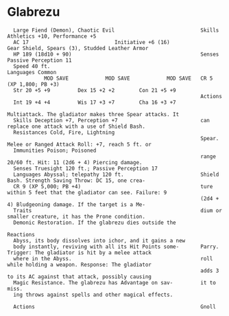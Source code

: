 # Glabrezu

      Large Fiend (Demon), Chaotic Evil                            Skills Athletics +10, Performance +5
      AC 17                            Initiative +6 (16)                Gear Shield, Spears (3), Studded Leather Armor
      HP 189 (18d10 + 90)                                          Senses Passive Perception 11
      Speed 40 ft.                                                 Languages Common
                MOD SAVE            MOD SAVE            MOD SAVE   CR 5 (XP 1,800; PB +3)
      Str 20 +5 +9         Dex 15 +2 +2        Con 21 +5 +9
                                                                   Actions
      Int 19 +4 +4         Wis 17 +3 +7        Cha 16 +3 +7
                                                                   Multiattack. The gladiator makes three Spear attacks. It
      Skills Deception +7, Perception +7                           can replace one attack with a use of Shield Bash.
      Resistances Cold, Fire, Lightning
                                                                   Spear. Melee or Ranged Attack Roll: +7, reach 5 ft. or
      Immunities Poison; Poisoned
                                                                   range 20/60 ft. Hit: 11 (2d6 + 4) Piercing damage.
      Senses Truesight 120 ft.; Passive Perception 17
      Languages Abyssal; telepathy 120 ft.                         Shield Bash. Strength Saving Throw: DC 15, one crea-
      CR 9 (XP 5,000; PB +4)                                       ture within 5 feet that the gladiator can see. Failure: 9
                                                                   (2d4 + 4) Bludgeoning damage. If the target is a Me-
      Traits                                                       dium or smaller creature, it has the Prone condition.
      Demonic Restoration. If the glabrezu dies outside the
                                                                   Reactions
      Abyss, its body dissolves into ichor, and it gains a new
      body instantly, reviving with all its Hit Points some-       Parry. Trigger: The gladiator is hit by a melee attack
      where in the Abyss.                                          roll while holding a weapon. Response: The gladiator
                                                                   adds 3 to its AC against that attack, possibly causing
      Magic Resistance. The glabrezu has Advantage on sav-         it to miss.
      ing throws against spells and other magical effects.

      Actions                                                      Gnoll
